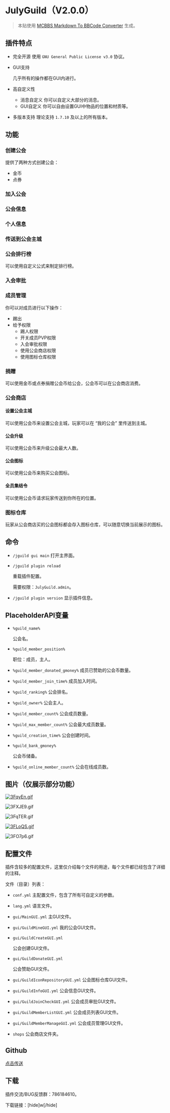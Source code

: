 # JulyGuild（V2.0.0）

> 本贴使用 [ MCBBS Markdown To BBCode Converter](https://mm2bc.ustc-zzzz.net/) 生成。

## 插件特点

* 完全开源
  使用 `GNU General Public License v3.0` 协议。

* GUI支持
  
  几乎所有的操作都在GUI内进行。
  
* 高自定义性
  * 消息自定义
    你可以自定义大部分的消息。
  * GUI自定义
    你可以自由设置GUI中物品的位置和材质等。

* 多版本支持
  理论支持 `1.7.10` 及以上的所有版本。

## 功能

### 创建公会

提供了两种方式创建公会：

* 金币
* 点券

### 加入公会

### 公会信息

### 个人信息

### 传送到公会主城

### 公会排行榜

可以使用自定义公式来制定排行榜。

### 入会审批

### 成员管理

你可以对成员进行以下操作：

* 踢出
* 给予权限
  * 踢人权限
  * 开关成员PVP权限
  * 入会审批权限
  * 使用公会商店权限
  * 使用图标仓库权限

### 捐赠

可以使用金币或点券捐赠公会币给公会，公会币可以在公会商店消费。

### 公会商店

#### 设置公会主城

可以使用公会币来设置公会主城，玩家可以在 “我的公会” 里传送到主城。

#### 公会升级

可以使用公会币来升级公会最大人数。

#### 公会图标

可以使用公会币来购买公会图标。

#### 全员集结令

可以使用公会币请求玩家传送到你所在的位置。

### 图标仓库

玩家从公会商店买的公会图标都会存入图标仓库，可以随意切换当前展示的图标。

## 命令

* `/jguild gui main`
  打开主界面。
  
* `/jguild plugin reload`
  
  重载插件配置。
  
  需要权限：`JulyGuild.admin`。
  
* `/jguild plugin version`
  显示插件信息。

## PlaceholderAPI变量

* `%guild_name%`

  公会名。

* `%guild_member_position%`

  职位：成员，主人。

* `%guild_member_donated_gmoney%`
  成员已赞助的公会币数量。

* `%guild_member_join_time%`
  成员加入时间。

* `%guild_ranking%`
  公会排名。

* `%guild_owner%`
  公会主人。

* `%guild_member_count%`
  公会成员数量。

* `%guild_max_member_count%`
  公会最大成员数量。

* `%guild_creation_time%`
  公会创建时间。

* `%guild_bank_gmoney%`

  公会币储备。

* `%guild_online_member_count%`
  公会在线成员数。

## 图片（仅展示部分功能）

[![3FqyEn.gif](https://s2.ax1x.com/2020/02/18/3FqyEn.gif)](https://imgchr.com/i/3FqyEn)

![3FXJE9.gif](https://s2.ax1x.com/2020/02/18/3FXJE9.gif)

![3FqTER.gif](https://s2.ax1x.com/2020/02/18/3FqTER.gif)

[![3FLoQS.gif](https://s2.ax1x.com/2020/02/18/3FLoQS.gif)](https://imgchr.com/i/3FLoQS)

![3FO7p6.gif](https://s2.ax1x.com/2020/02/18/3FO7p6.gif)

## 配置文件

插件含较多的配置文件，这里仅介绍每个文件的用途，每个文件都已经包含了详细的注释。

文件（目录）列表：

* `conf.yml`
  主配置文件，包含了所有可自定义的参数。

* `lang.yml`
  语言文件。

* `gui/MainGUI.yml`
  主GUI文件。

* `gui/GuildMineGUI.yml`
  我的公会GUI文件。

* `gui/GuildCreateGUI.yml`

  公会创建GUI文件。

* `gui/GuildDonateGUI.yml`

  公会赞助GUI文件。

* `gui/GuildIconRepositoryGUI.yml`
  公会图标仓库GUI文件。

* `gui/GuildInfoGUI.yml`
  公会信息GUI文件。

* `gui/GuildJoinCheckGUI.yml`
  公会成员审批GUI文件。

* `gui/GuildMemberListGUI.yml`
  公会成员列表GUI文件。

* `gui/GuildMemberManageGUI.yml`
  公会成员管理GUI文件。

* `shops`
  公会商店文件夹。

## Github

[点击传送](https://github.com/julyss2019/JulyGuild/)

## 下载

插件交流/BUG反馈群：786184610。

下载链接：[hide]w[/hide]